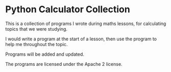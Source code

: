 # Python Calculator Collection
This is a collection of programs I wrote during maths lessons, for calculating topics that we were studying. 

I would write a program at the start of a lesson, then use the program to help me throughout the topic. 

Programs will be added and updated.

The programs are licensed under the Apache 2 license.

